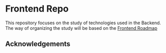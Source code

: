 
# Frontend Repo

This repository focuses on the study of technologies used in the Backend. The way of organizing the study will be based on the [Frontend Roadmap](https://roadmap.sh/frontend)

## Acknowledgements
